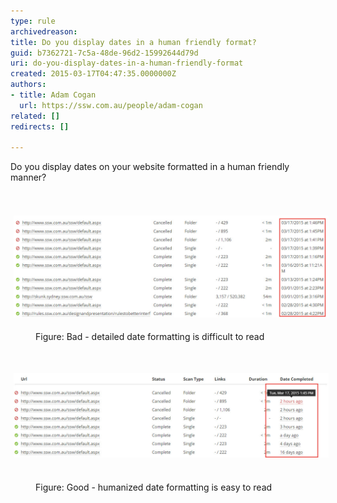 ```yaml
---
type: rule
archivedreason: 
title: Do you display dates in a human friendly format?
guid: b7362721-7c5a-48de-96d2-15992644d79d
uri: do-you-display-dates-in-a-human-friendly-format
created: 2015-03-17T04:47:35.0000000Z
authors:
- title: Adam Cogan
  url: https://ssw.com.au/people/adam-cogan
related: []
redirects: []

---
```



​​Do you display dates on your website formatted in a human friendly manner?
<br><excerpt class='endintro'></excerpt><br>
<p>​​<img src="bad-timeformatting.jpg" alt="bad-timeformatting.jpg" class="ssw15-rteStyle-Highlight" style="margin:5px;width:650px;" /></p><dd class="ssw15-rteElement-FigureBad">Figure: Bad - detailed date formatting is difficult to read</dd><p><br></p><p><img src="good-timeformatting.jpg" alt="good-timeformatting.jpg" style="margin:5px;width:650px;" /> </p><dd class="ssw15-rteElement-FigureGood">Figure: Good - humanized​ date formatting is easy to read</dd>


